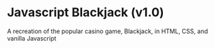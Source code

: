 # Javascript Blackjack (v1.0)

A recreation of the popular casino game, Blackjack, in HTML, CSS, and vanilla Javascript
